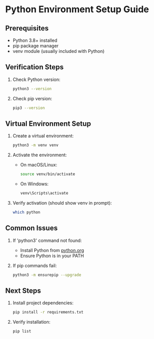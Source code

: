 # Python Environment Setup Guide

## Prerequisites
- Python 3.8+ installed
- pip package manager
- venv module (usually included with Python)

## Verification Steps
1. Check Python version:
   ```bash
   python3 --version
   ```

2. Check pip version:
   ```bash
   pip3 --version
   ```

## Virtual Environment Setup
1. Create a virtual environment:
   ```bash
   python3 -m venv venv
   ```

2. Activate the environment:
   - On macOS/Linux:
     ```bash
     source venv/bin/activate
     ```
   - On Windows:
     ```bash
     venv\Scripts\activate
     ```

3. Verify activation (should show venv in prompt):
   ```bash
   which python
   ```

## Common Issues
1. If 'python3' command not found:
   - Install Python from [python.org](https://www.python.org/downloads/)
   - Ensure Python is in your PATH

2. If pip commands fail:
   ```bash
   python3 -m ensurepip --upgrade
   ```

## Next Steps
1. Install project dependencies:
   ```bash
   pip install -r requirements.txt
   ```

2. Verify installation:
   ```bash
   pip list
   ```